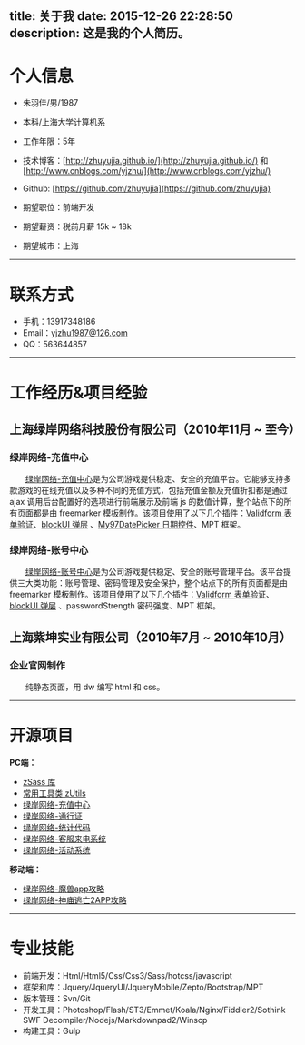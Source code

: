 title: 关于我
date: 2015-12-26 22:28:50
description: 这是我的个人简历。
---

# 个人信息

- 朱羽佳/男/1987 
- 本科/上海大学计算机系 
- 工作年限：5年


-  技术博客：[http://zhuyujia.github.io/](http://zhuyujia.github.io/) 和 [http://www.cnblogs.com/yjzhu/](http://www.cnblogs.com/yjzhu/)
-  Github: [https://github.com/zhuyujia](https://github.com/zhuyujia)


- 期望职位：前端开发
- 期望薪资：税前月薪 15k ~ 18k
- 期望城市：上海

---

# 联系方式

- 手机：13917348186
- Email：yjzhu1987@126.com
- QQ：563644857

---

# 工作经历&项目经验

## 上海绿岸网络科技股份有限公司（2010年11月 ~ 至今）

### 绿岸网络-充值中心

　　[绿岸网络-充值中心](http://pay.iwgame.com/)是为公司游戏提供稳定、安全的充值平台。它能够支持多款游戏的在线充值以及多种不同的充值方式，包括充值金额及充值折扣都是通过 ajax 调用后台配置好的选项进行前端展示及前端 js 的数值计算，整个站点下的所有页面都是由 freemarker 模板制作。该项目使用了以下几个插件：[Validform 表单验证](http://validform.rjboy.cn/)、[blockUI 弹层](http://malsup.com/jquery/block/) 、[My97DatePicker 日期控件](http://www.my97.net/)、MPT 框架。

### 绿岸网络-账号中心

　　[绿岸网络-账号中心](http://passport.iwgame.com/sso/loginpage.do)是为公司游戏提供稳定、安全的账号管理平台。该平台提供三大类功能：账号管理、密码管理及安全保护，整个站点下的所有页面都是由 freemarker 模板制作。该项目使用了以下几个插件：[Validform 表单验证](http://validform.rjboy.cn/)、[blockUI 弹层](http://malsup.com/jquery/block/) 、passwordStrength 密码强度、MPT 框架。
 
## 上海紫坤实业有限公司（2010年7月 ~ 2010年10月）

### 企业官网制作

　　纯静态页面，用 dw 编写 html 和 css。

---

# 开源项目

**PC端：**

- [zSass 库](https://github.com/zhuyujia/zSass)
- [常用工具类 zUtils](https://github.com/zhuyujia/zUtils)
- [绿岸网络-充值中心](https://github.com/zhuyujia/iwgame-pay)
- [绿岸网络-通行证](https://github.com/zhuyujia/iwgame-passport)
- [绿岸网络-统计代码](https://github.com/zhuyujia/iwgame-hm)
- [绿岸网络-客服来电系统](https://github.com/zhuyujia/iwgame-call-center)
- [绿岸网络-活动系统](https://github.com/zhuyujia/iwgame-act)

**移动端：**

- [绿岸网络-魔兽app攻略](https://github.com/zhuyujia/iwgame-wow)
- [绿岸网络-神庙逃亡2APP攻略](https://github.com/zhuyujia/iwgame-temple-run2)

---

# 专业技能

- 前端开发：Html/Html5/Css/Css3/Sass/hotcss/javascript
- 框架和库：Jquery/JqueryUI/JqueryMobile/Zepto/Bootstrap/MPT
- 版本管理：Svn/Git
- 开发工具：Photoshop/Flash/ST3/Emmet/Koala/Nginx/Fiddler2/Sothink SWF Decompiler/Nodejs/Markdownpad2/Winscp
- 构建工具：Gulp